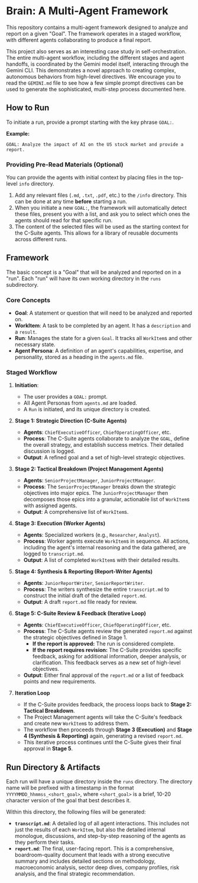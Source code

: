 # Brain: A Multi-Agent Framework

This repository contains a multi-agent framework designed to analyze and report on a given "Goal". The framework operates in a staged workflow, with different agents collaborating to produce a final report.

This project also serves as an interesting case study in self-orchestration. The entire multi-agent workflow, including the different stages and agent handoffs, is coordinated by the Gemini model itself, interacting through the Gemini CLI. This demonstrates a novel approach to creating complex, autonomous behaviors from high-level directives. We encourage you to read the `GEMINI.md` file to see how a few simple prompt directives can be used to generate the sophisticated, multi-step process documented here.

## How to Run

To initiate a run, provide a prompt starting with the key phrase `GOAL:`.

**Example:**

```
GOAL: Analyze the impact of AI on the US stock market and provide a report.
```

### Providing Pre-Read Materials (Optional)

You can provide the agents with initial context by placing files in the top-level `info` directory.

1.  Add any relevant files (`.md`, `.txt`, `.pdf`, etc.) to the `/info` directory. This can be done at any time **before** starting a run.
2.  When you initiate a new `GOAL:`, the framework will automatically detect these files, present you with a list, and ask you to select which ones the agents should read for that specific run.
3.  The content of the selected files will be used as the starting context for the C-Suite agents. This allows for a library of reusable documents across different runs.

## Framework

The basic concept is a "Goal" that will be analyzed and reported on in a "run". Each "run" will have its own working directory in the `runs` subdirectory.

### Core Concepts

*   **Goal**: A statement or question that will need to be analyzed and reported on.
*   **WorkItem**: A task to be completed by an agent. It has a `description` and a `result`.
*   **Run**: Manages the state for a given `Goal`. It tracks all `WorkItem`s and other necessary state.
*   **Agent Persona**: A definition of an agent's capabilities, expertise, and personality, stored as a heading in the `agents.md` file.

### Staged Workflow

1.  **Initiation**:
    *   The user provides a `GOAL:` prompt.
    *   All Agent Personas from `agents.md` are loaded.
    *   A `Run` is initiated, and its unique directory is created.

2.  **Stage 1: Strategic Direction (C-Suite Agents)**
    *   **Agents**: `ChiefExecutiveOfficer`, `ChiefOperatingOfficer`, etc.
    *   **Process**: The C-Suite agents collaborate to analyze the `GOAL`, define the overall strategy, and establish success metrics. Their detailed discussion is logged.
    *   **Output**: A refined goal and a set of high-level strategic objectives.

3.  **Stage 2: Tactical Breakdown (Project Management Agents)**
    *   **Agents**: `SeniorProjectManager`, `JuniorProjectManager`.
    *   **Process**: The `SeniorProjectManager` breaks down the strategic objectives into major epics. The `JuniorProjectManager` then decomposes those epics into a granular, actionable list of `WorkItem`s with assigned agents.
    *   **Output**: A comprehensive list of `WorkItem`s.

4.  **Stage 3: Execution (Worker Agents)**
    *   **Agents**: Specialized workers (e.g., `Researcher`, `Analyst`).
    *   **Process**: Worker agents execute `WorkItem`s in sequence. All actions, including the agent's internal reasoning and the data gathered, are logged to `transcript.md`.
    *   **Output**: A list of completed `WorkItem`s with their detailed results.

5.  **Stage 4: Synthesis & Reporting (Report-Writer Agents)**
    *   **Agents**: `JuniorReportWriter`, `SeniorReportWriter`.
    *   **Process**: The writers synthesize the entire `transcript.md` to construct the initial draft of the detailed `report.md`.
    *   **Output**: A draft `report.md` file ready for review.

6.  **Stage 5: C-Suite Review & Feedback (Iterative Loop)**
    *   **Agents**: `ChiefExecutiveOfficer`, `ChiefOperatingOfficer`, etc.
    *   **Process**: The C-Suite agents review the generated `report.md` against the strategic objectives defined in Stage 1.
        *   **If the report is approved:** The run is considered complete.
        *   **If the report requires revision:** The C-Suite provides specific feedback, asking for additional information, deeper analysis, or clarification. This feedback serves as a new set of high-level objectives.
    *   **Output**: Either final approval of the `report.md` or a list of feedback points and new requirements.

7.  **Iteration Loop**
    *   If the C-Suite provides feedback, the process loops back to **Stage 2: Tactical Breakdown**.
    *   The Project Management agents will take the C-Suite's feedback and create new `WorkItem`s to address them.
    *   The workflow then proceeds through **Stage 3 (Execution)** and **Stage 4 (Synthesis & Reporting)** again, generating a revised `report.md`.
    *   This iterative process continues until the C-Suite gives their final approval in **Stage 5**.

## Run Directory & Artifacts

Each run will have a unique directory inside the `runs` directory. The directory name will be prefixed with a timestamp in the format `YYYYMMDD_hhmmss_<short_goal>`, where `<short_goal>` is a brief, 10-20 character version of the goal that best describes it.

Within this directory, the following files will be generated:

*   **`transcript.md`**: A detailed log of all agent interactions. This includes not just the results of each `WorkItem`, but also the detailed internal monologue, discussions, and step-by-step reasoning of the agents as they perform their tasks.
*   **`report.md`**: The final, user-facing report. This is a comprehensive, boardroom-quality document that leads with a strong executive summary and includes detailed sections on methodology, macroeconomic analysis, sector deep dives, company profiles, risk analysis, and the final strategic recommendation.
